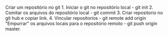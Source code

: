 Criar um repositório no git
	1. Iniciar o git no repositório local - git init
	2. Comitar os arquivos do repositório local - git commit
	3. Criar repositorio no git hub e copiar link.
	4. Vincular repositorios - git remote add origin <link>
"Empurrar" os arquivos locais para o repositório remoto - git push origin master.